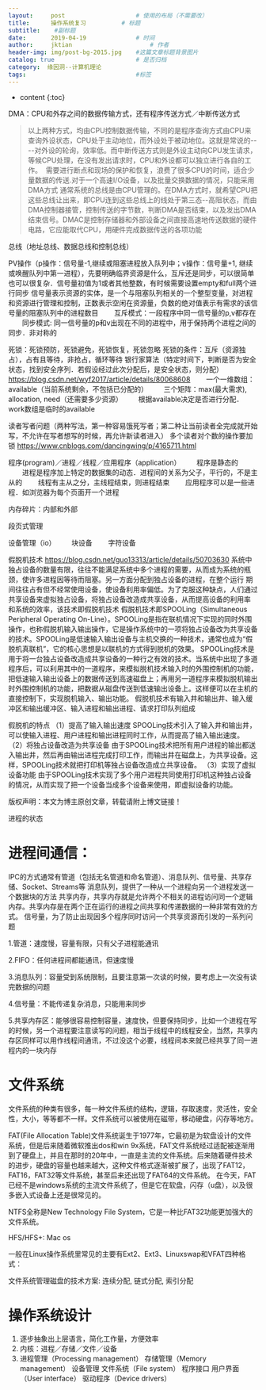```yaml
---
layout:     post   				    # 使用的布局（不需要改）
title:      操作系统复习			# 标题 
subtitle:  	 #副标题
date:       2019-04-19 				# 时间
author:     jktian 						# 作者
header-img: img/post-bg-2015.jpg 	#这篇文章标题背景图片
catalog: true 						# 是否归档
category:  缘因洞--计算机理论
tags:								#标签
---
```

* content
{:toc}

DMA：CPU和外存之间的数据传输方式，还有程序传送方式／中断传送方式
> 以上两种方式，均由CPU控制数据传输，不同的是程序查询方式由CPU来查询外设状态，CPU处于主动地位，而外设处于被动地位。这就是常说的----对外设的轮询，效率低。而中断传送方式则是外设主动向CPU发生请求，等候CPU处理，在没有发出请求时，CPU和外设都可以独立进行各自的工作。  需要进行断点和现场的保护和恢复，浪费了很多CPU的时间，适合少量数据的传送.对于一个高速I/O设备，以及批量交换数据的情况，只能采用DMA方式
> 通常系统的总线是由CPU管理的。在DMA方式时，就希望CPU把这些总线让出来，即CPU连到这些总线上的线处于第三态--高阻状态，而由DMA控制器接管，控制传送的字节数，判断DMA是否结束，以及发出DMA结束信号。DMAC是控制存储器和外部设备之间直接高速地传送数据的硬件电路，它应能取代CPU，用硬件完成数据传送的各项功能

总线（地址总线、数据总线和控制总线）

PV操作（p操作：信号量-1,继续或阻塞进程放入队列中；v操作：信号量+1, 继续或唤醒队列中第一进程），先要明确临界资源是什么，互斥还是同步，可以很简单也可以很复杂．信号量初值为1或者其他整数，有时候需要设置empty和full两个进行同步
	信号量表示资源的实体，是一个与阻塞队列相关的一个整型变量，对进程和资源进行管理和控制，正数表示空闲在资源量，负数的绝对值表示有需求的该信号量的阻塞队列中的进程数目
　　互斥模式：一段程序中同一信号量的p,v都存在
　　同步模式: 同一信号量的p和v出现在不同的进程中，用于保持两个进程之间的同步．非对称的


死锁：死锁预防，死锁避免，死锁恢复，死锁忽略
死锁的条件：互斥（资源独占），占有且等待，非抢占，循环等待
银行家算法（特定时间下，判断是否为安全状态，找到安全序列．若假设经过此次分配后，是安全状态，则分配）
https://blog.csdn.net/wyf2017/article/details/80068608
　　一个一维数组：available（当前系统剩余，不包括已分配的）
　　三个矩阵：max(最大需求), allocation, need（还需要多少资源）
　　根据available决定是否进行分配．work数组是临时的available


读者写者问题（两种写法，第一种容易饿死写者；第二种让当前读者全完成就开始写，不允许在写者想写的时候，再允许新读者进入）
多个读者对个数的操作要加锁
https://www.cnblogs.com/dancingwing/p/4165711.html


程序(program)／进程／线程／应用程序（application）
　　程序是静态的
　　进程是程序加上特定的数据集的动态．进程间的关系为父子，平行的，不是主从的
　　线程有主从之分，主线程结束，则进程结束
　　应用程序可以是一些进程．如浏览器为每个页面开一个进程

内存碎片：内部和外部

段页式管理

设备管理（io）
　　块设备
　　字符设备

假脱机技术
https://blog.csdn.net/guo13313/article/details/50703630
系统中独占设备的数量有限，往往不能满足系统中多个进程的需要，从而成为系统的瓶颈，使许多进程因等待而阻塞。另一方面分配到独占设备的进程，在整个运行 期间往往占有但不经常使用设备，使设备利用率偏低。为了克服这种缺点，人们通过共享设备来虚拟独占设备，将独占设备改造成共享设备，从而提高设备的利用率 和系统的效率，该技术即假脱机技术
假脱机技术即SPOOLing（Simultaneous Peripheral Operating On-Line）。SPOOLing是指在联机情况下实现的同时外围操作，也称假脱机输入输出操作，它是操作系统中的一项将独占设备改为共享设备的技术。SPOOLing是低速输入输出设备与主机交换的一种技术，通常也成为“假脱机真联机”，它的核心思想是以联机的方式得到脱机的效果。
SPOOLing技术是用于将一台独占设备改造成共享设备的一种行之有效的技术。当系统中出现了多道程序后，可以利用其中的一道程序，来模拟脱机技术输入时的外围控制机的功能，把低速输入输出设备上的数据传送到高速磁盘上；再用另一道程序来模拟脱机输出时外围控制机的功能，把数据从磁盘传送到低速输出设备上。这样便可以在主机的直接控制下，实现脱机输入、输出功能。
假脱机技术有输入井和输出井、输入缓冲区和输出缓冲区、输入进程和输出进程、请求打印队列组成

假脱机的特点
（1）提高了输入输出速度
SPOOLing技术引入了输入井和输出井，可以使输入进程、用户进程和输出进程同时工作，从而提高了输入输出速度。
（2）将独占设备改造为共享设备
由于SPOOLing技术把所有用户进程的输出都送入输出井，然后再由输出进程完成打印工作，而输出井在磁盘上，为共享设备。这样，SPOOLing技术就把打印机等独占设备改造成立共享设备。
（3）实现了虚拟设备功能
由于SPOOLing技术实现了多个用户进程共同使用打印机这种独占设备的情况，从而实现了把一个设备当成多个设备来使用，即虚拟设备的功能。

版权声明：本文为博主原创文章，转载请附上博文链接！

进程的状态

# 进程间通信：
IPC的方式通常有管道（包括无名管道和命名管道）、消息队列、信号量、共享存储、Socket、Streams等
	消息队列，提供了一种从一个进程向另一个进程发送一个数据块的方法
	共享内存，共享内存就是允许两个不相关的进程访问同一个逻辑内存。共享内存是在两个正在运行的进程之间共享和传递数据的一种非常有效的方式。
	信号量，为了防止出现因多个程序同时访问一个共享资源而引发的一系列问题

1.管道：速度慢，容量有限，只有父子进程能通讯    

2.FIFO：任何进程间都能通讯，但速度慢    

3.消息队列：容量受到系统限制，且要注意第一次读的时候，要考虑上一次没有读完数据的问题    

4.信号量：不能传递复杂消息，只能用来同步    

5.共享内存区：能够很容易控制容量，速度快，但要保持同步，比如一个进程在写的时候，另一个进程要注意读写的问题，相当于线程中的线程安全，当然，共享内存区同样可以用作线程间通讯，不过没这个必要，线程间本来就已经共享了同一进程内的一块内存

# 文件系统
文件系统的种类有很多，每一种文件系统的结构，逻辑，存取速度，灵活性，安全性，大小，等等都不一样。文件系统可以被使用在磁带，移动硬盘，闪存等地方。

FAT(File Allocation Table)文件系统诞生于1977年，它最初是为软盘设计的文件系统，但是后来随着微软推出dos和win 9x系统，FAT文件系统经过适配被逐渐用到了硬盘上，并且在那时的20年中，一直是主流的文件系统。后来随着硬件技术的进步，硬盘的容量也越来越大，这种文件格式逐渐被扩展了，出现了FAT12，FAT16，FAT32等文件系统，甚至后来还出现了FAT64的文件系统。
在今天，FAT已经不是windows系统的主流文件系统了，但是它在软盘，闪存（u盘），以及很多嵌入式设备上还是很常见的。

NTFS全称是New Technology File System，它是一种比FAT32功能更加强大的文件系统。

HFS/HFS+: Mac os

一般在Linux操作系统里常见的主要有Ext2、Ext3、Linuxswap和VFAT四种格式：

文件系统管理磁盘的技术方案: 连续分配, 链式分配, 索引分配

# 操作系统设计
1. 逐步抽象出上层语言，简化工作量，方便效率
2. 内核：进程／存储／文件／设备
2. 进程管理（Processing management）
存储管理（Memory management）
设备管理
文件系统（File system）
程序接口
用户界面（User interface）
驱动程序（Device drivers）